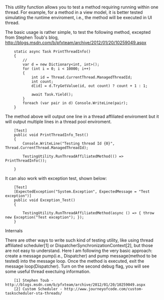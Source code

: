 This utility function allows you to test a method requiring running within one thread. For example, for a method in a view model, it is better tested simulating the runtime enviroment, i.e., the method will be executed in UI thread.

The basic usage is rather simple, to test the following method, excepted from Stephen Toub's blog, http://blogs.msdn.com/b/pfxteam/archive/2012/01/20/10259049.aspx

        static async Task PrintThreadInfo()
        {
            //
            var d = new Dictionary<int, int>();
            for (int i = 0; i < 10000; i++)
            {
                int id = Thread.CurrentThread.ManagedThreadId;
                int count;
                d[id] = d.TryGetValue(id, out count) ? count + 1 : 1;

                await Task.Yield();
            }
            foreach (var pair in d) Console.WriteLine(pair);
        }

The method above will output one line in a thread affiliated enviroment but it will output multiple lines in a thread pool enviroment.

        [Test]
        public void PrintThreadInfo_Test()
        {
            Console.WriteLine("Testing thread Id {0}", Thread.CurrentThread.ManagedThreadId);

            TestingUtility.RunThreadAffiliatedMethod(() => PrintThreadInfo());
           
        }
        
It can also work with exception test, shown below:

        [Test]
        [ExpectedException("System.Exception", ExpectedMessage = "Test exception")]
        public void Exception_Test()
        {
            
            TestingUtility.RunThreadAffiliatedMethod(async () => { throw new Exception("Test exception"); });
        }

Internals

There are other ways to write such kind of testing utility, like using thread affiliated scheduler[1] or DispatcherSynchronizationContext[2], but those are not easy to understand. Here I am following the very basic approach: create a message pump(i.e., Dispatcher) and pump message(method to be tested) into the message loop. Once the method is executed, exit the message loop(Dispatcher). Turn on the second debug flag, you will see some useful thread exectuing information.

        [1] Stephen Toub - http://blogs.msdn.com/b/pfxteam/archive/2012/01/20/10259049.aspx 
        [2] Custom Scheduler - http://www.journeyofcode.com/custom-taskscheduler-sta-threads/
